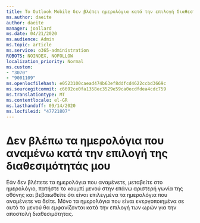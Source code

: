 ```yaml
---
title: Το Outlook Mobile δεν βλέπει ημερολόγια κατά την επιλογή διαθεσιμότητας
ms.author: daeite
author: daeite
manager: joallard
ms.date: 04/21/2020
ms.audience: Admin
ms.topic: article
ms.service: o365-administration
ROBOTS: NOINDEX, NOFOLLOW
localization_priority: Normal
ms.custom:
- "3070"
- "9001109"
ms.openlocfilehash: e0523100caead474b63ef8ddfcd4622ccbd3669c
ms.sourcegitcommit: c6692ce0fa1358ec3529e59ca0ecdfdea4cdc759
ms.translationtype: MT
ms.contentlocale: el-GR
ms.lasthandoff: 09/14/2020
ms.locfileid: "47721807"
---
```

# <a name="im-not-seeing-the-calendars-i-expect-when-choosing-my-availability"></a>Δεν βλέπω τα ημερολόγια που αναμένω κατά την επιλογή της διαθεσιμότητάς μου

Εάν δεν βλέπετε τα ημερολόγια που αναμένετε, μεταβείτε στο ημερολόγιο, πατήστε το κουμπί μενού στην επάνω αριστερή γωνία της οθόνης και βεβαιωθείτε ότι είναι επιλεγμένα τα ημερολόγια που αναμένετε να δείτε. Μόνο τα ημερολόγια που είναι ενεργοποιημένα σε αυτό το μενού θα εμφανίζονται κατά την επιλογή των ωρών για την αποστολή διαθεσιμότητας.